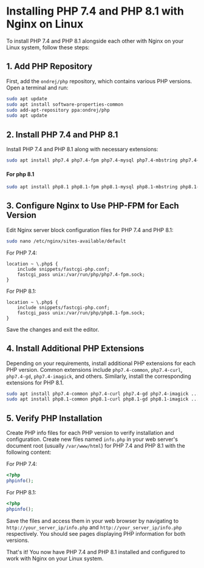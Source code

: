 # Installing PHP 7.4 and PHP 8.1 with Nginx on Linux

To install PHP 7.4 and PHP 8.1 alongside each other with Nginx on your Linux system, follow these steps:

## 1. Add PHP Repository

First, add the `ondrej/php` repository, which contains various PHP versions. Open a terminal and run:

```bash
sudo apt update
sudo apt install software-properties-common
sudo add-apt-repository ppa:ondrej/php
sudo apt update
```

## 2. Install PHP 7.4 and PHP 8.1

Install PHP 7.4 and PHP 8.1 along with necessary extensions:

```bash
sudo apt install php7.4 php7.4-fpm php7.4-mysql php7.4-mbstring php7.4-xml
```
####  For php 8.1
```bash
sudo apt install php8.1 php8.1-fpm php8.1-mysql php8.1-mbstring php8.1-xml php8.1-common php8.1-curl php8.1-gd php8.1-imagick php8.1-soap php8.1-zip php8.1-intl
```
## 3. Configure Nginx to Use PHP-FPM for Each Version

Edit Nginx server block configuration files for PHP 7.4 and PHP 8.1:

```bash
sudo nano /etc/nginx/sites-available/default
```

For PHP 7.4:

```nginx
location ~ \.php$ {
    include snippets/fastcgi-php.conf;
    fastcgi_pass unix:/var/run/php/php7.4-fpm.sock;
}
```

For PHP 8.1:

```nginx
location ~ \.php$ {
    include snippets/fastcgi-php.conf;
    fastcgi_pass unix:/var/run/php/php8.1-fpm.sock;
}
```

Save the changes and exit the editor.

## 4. Install Additional PHP Extensions

Depending on your requirements, install additional PHP extensions for each PHP version. Common extensions include `php7.4-common`, `php7.4-curl`, `php7.4-gd`, `php7.4-imagick`, and others. Similarly, install the corresponding extensions for PHP 8.1.

```bash
sudo apt install php7.4-common php7.4-curl php7.4-gd php7.4-imagick ...
sudo apt install php8.1-common php8.1-curl php8.1-gd php8.1-imagick ...
```

## 5. Verify PHP Installation

Create PHP info files for each PHP version to verify installation and configuration. Create new files named `info.php` in your web server's document root (usually `/var/www/html`) for PHP 7.4 and PHP 8.1 with the following content:

For PHP 7.4:

```php
<?php
phpinfo();
```

For PHP 8.1:

```php
<?php
phpinfo();
```

Save the files and access them in your web browser by navigating to `http://your_server_ip/info.php` and `http://your_server_ip/info.php` respectively. You should see pages displaying PHP information for both versions.

That's it! You now have PHP 7.4 and PHP 8.1 installed and configured to work with Nginx on your Linux system.
